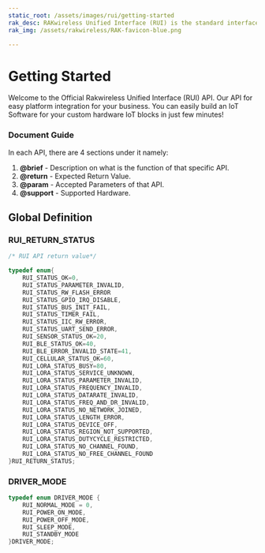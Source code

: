 ```yaml
---
static_root: /assets/images/rui/getting-started
rak_desc: RAKwireless Unified Interface (RUI) is the standard interface defined to simplify the firmware development for the ecosystem of the hardware of RAK. RUI defines an API that abstracts the complexity of the hardware layer. Through the RUI API, users can control all the functionalities of the module without the need to deal with the complexity of low-level hardware protocols such as SPI, I2C, etc.
rak_img: /assets/rakwireless/RAK-favicon-blue.png

---
```


# Getting Started

Welcome to the Official Rakwireless Unified Interface (RUI) API. Our API for easy platform integration for your business. You can easily build an IoT Software for your custom hardware IoT blocks in just few minutes!
<!-- 
<rk-img
  :src="`${$frontmatter.static_root}/piopsq3luadbo6ysug2v.jpg`"
  width="100%"
  figure-number="1"
  caption="System Architecture"
/> -->

### Document Guide

In each API, there are 4 sections under it namely:

1. **@brief** - Description on what is the function of that specific API.
2. **@return** - Expected Return Value.
3. **@param** - Accepted Parameters of that API.
4. **@support** - Supported Hardware.

## Global Definition

### RUI_RETURN_STATUS

```c
/* RUI API return value*/

typedef enum{
	RUI_STATUS_OK=0,
 	RUI_STATUS_PARAMETER_INVALID,
 	RUI_STATUS_RW_FLASH_ERROR
 	RUI_STATUS_GPIO_IRQ_DISABLE,
 	RUI_STATUS_BUS_INIT_FAIL,
	RUI_STATUS_TIMER_FAIL,
	RUI_STATUS_IIC_RW_ERROR,
 	RUI_STATUS_UART_SEND_ERROR,
 	RUI_SENSOR_STATUS_OK=20,
 	RUI_BLE_STATUS_OK=40,
 	RUI_BLE_ERROR_INVALID_STATE=41,
	RUI_CELLULAR_STATUS_OK=60,
 	RUI_LORA_STATUS_BUSY=80,
 	RUI_LORA_STATUS_SERVICE_UNKNOWN,
 	RUI_LORA_STATUS_PARAMETER_INVALID,
 	RUI_LORA_STATUS_FREQUENCY_INVALID,
 	RUI_LORA_STATUS_DATARATE_INVALID,
 	RUI_LORA_STATUS_FREQ_AND_DR_INVALID,
 	RUI_LORA_STATUS_NO_NETWORK_JOINED,
 	RUI_LORA_STATUS_LENGTH_ERROR,
 	RUI_LORA_STATUS_DEVICE_OFF,
 	RUI_LORA_STATUS_REGION_NOT_SUPPORTED,
 	RUI_LORA_STATUS_DUTYCYCLE_RESTRICTED,
 	RUI_LORA_STATUS_NO_CHANNEL_FOUND,
 	RUI_LORA_STATUS_NO_FREE_CHANNEL_FOUND
}RUI_RETURN_STATUS;
```

### DRIVER_MODE

```c
typedef enum DRIVER_MODE {
	RUI_NORMAL_MODE = 0,
	RUI_POWER_ON_MODE,
	RUI_POWER_OFF_MODE,
	RUI_SLEEP_MODE,
	RUI_STANDBY_MODE
}DRIVER_MODE;
```
